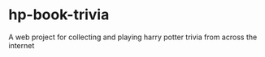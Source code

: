 # hp-book-trivia
A web project for collecting and playing harry potter trivia from across the internet

